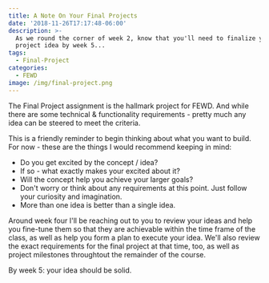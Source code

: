 ```yaml
---
title: A Note On Your Final Projects
date: '2018-11-26T17:17:48-06:00'
description: >-
  As we round the corner of week 2, know that you'll need to finalize your final
  project idea by week 5...
tags:
  - Final-Project
categories:
  - FEWD
image: /img/final-project.png
---
```

The Final Project assignment is the hallmark project for FEWD. And while there are some technical & functionality requirements - pretty much any idea can be steered to meet the criteria.

This is a friendly reminder to begin thinking about what you want to build. For now - these are the things I would recommend keeping in mind:

* Do you get excited by the concept / idea? 
* If so - what exactly makes your excited about it?
* Will the concept help you achieve your larger goals?
* Don't worry or think about any requirements at this point. Just follow your curiosity and imagination.
* More than one idea is better than a single idea.

Around week four I'll be reaching out to you to review your ideas and help you fine-tune them so that they are achievable within the time frame of the class, as well as help you form a plan to execute your idea. We'll also review the exact requirements for the final project at that time, too, as well as project milestones throughtout the remainder of the course. 

By week 5: your idea should be solid.
